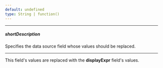 ```yaml
---
default: undefined
type: String | function()
---
```

---
##### shortDescription
Specifies the data source field whose values should be replaced.

---
This field's values are replaced with the **displayExpr** field's values.